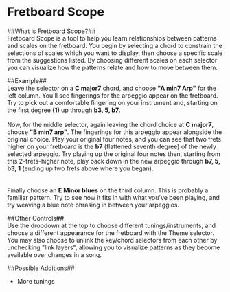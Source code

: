 
# Fretboard Scope #

##What is Fretboard Scope?##		
		Fretboard Scope is a tool to help you learn relationships between patterns and scales on the fretboard.  You begin by selecting a chord to constrain the selections of scales which you want to display, then choose a specific scale from the suggestions listed.  By choosing different scales on each selector you can visualize how the patterns relate and how to move between them.
		
##Example##		
		Leave the selector on a <strong>C major7</strong> chord, and choose <strong>"A min7 Arp"</strong> for the left column. You'll see fingerings for the arpeggio appear on the fretboard.  Try to pick out a comfortable fingering on your instrument and, starting on the first degree <strong>(1)</strong> up through <strong>b3, 5, b7</strong>. <br><br> Now, for the middle selector, again leaving the chord choice at <strong>C major7</strong>, choose <strong>"B min7 arp"</strong>.  The fingerings for this arpeggio appear alongside the original choice.  Play your original four notes, and you can see that two frets higher on your fretboard is the <strong>b7</strong> (flattened seventh degree) of the newly selected arpeggio.  Try playing up the original four notes then, starting from this 2-frets-higher note, play back down in the new arpeggio through <strong>b7, 5, b3, 1</strong> (ending up two frets above where you began).  
		<br><br>Finally choose an <strong>E Minor blues</strong> on the third column.   This is probably a familiar pattern.  Try to see how it fits in with what you've been playing, and try weaving a blue note phrasing in between your arpeggios.
		
##Other Controls##		
		Use the dropdown at the top to choose different tunings/instruments, and choose a different appearance for the fretboard with the Theme selector. You may also choose to unlink the key/chord selectors from each other by unchecking "link layers", allowing you to visualize patterns as they become available over changes in a song.

##Possible Additions##
* More tunings
		